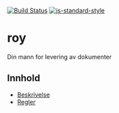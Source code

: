 [![Build Status](https://travis-ci.org/telemark/roy.svg?branch=master)](https://travis-ci.org/telemark/roy)
[![js-standard-style](https://img.shields.io/badge/code%20style-standard-brightgreen.svg?style=flat)](https://github.com/feross/standard)
# roy

Din mann for levering av dokumenter

## Innhold

- [Beskrivelse](docs/description.md)
- [Regler](docs/rules.md)